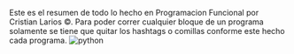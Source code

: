 Este es el resumen de todo lo hecho en Programacion Funcional por Cristian Larios ©. Para poder correr cualquier bloque de un programa solamente se tiene que quitar los hashtags o comillas conforme este hecho cada programa.
![python](https://user-images.githubusercontent.com/96441511/188329706-1e66fe2c-8d93-4b3e-9f3d-f26b3e4b4538.jpg)

